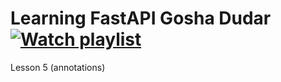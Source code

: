 # Learning FastAPI Gosha Dudar [![Watch playlist](https://img.youtube.com/vi/RUddtw-oqFU/maxresdefault.jpg)](https://www.youtube.com/playlist?list=PL0lO_mIqDDFXDGav-t4qzQYdX6cfoLxXr)

Lesson 5 (annotations)
